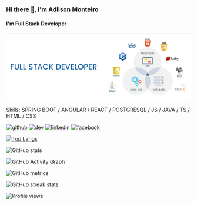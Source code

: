### Hi there 👋, I'm Adilson Monteiro
#### I'm Full Stack Developer
![I'm Full Stack Developer](https://github.com/AdilsonRTB/AdilsonRTB/blob/main/bannerAdy.png?raw=true)



Skills: SPRING BOOT / ANGULAR / REACT / POSTGRESQL / JS / JAVA / TS / HTML / CSS



[<img src='https://cdn.jsdelivr.net/npm/simple-icons@3.0.1/icons/github.svg' alt='github' height='40'>](https://github.com/AdilsonRTB)  [<img src='https://cdn.jsdelivr.net/npm/simple-icons@3.0.1/icons/dev-dot-to.svg' alt='dev' height='40'>](https://dev.to/adilsonrtb)  [<img src='https://cdn.jsdelivr.net/npm/simple-icons@3.0.1/icons/linkedin.svg' alt='linkedin' height='40'>](https://www.linkedin.com/in/adilson-f-monteiro/)  [<img src='https://cdn.jsdelivr.net/npm/simple-icons@3.0.1/icons/facebook.svg' alt='facebook' height='40'>](https://www.facebook.com/adylson.monteyro)  

[![Top Langs](https://github-readme-stats.vercel.app/api/top-langs/?username=AdilsonRTB&layout=compact)](https://github.com/anuraghazra/github-readme-stats)

![GitHub stats](https://github-readme-stats.vercel.app/api?username=AdilsonRTB&show_icons=true&count_private=true)  

![GitHub Activity Graph](https://activity-graph.herokuapp.com/graph?username=AdilsonRTB)  

![GitHub metrics](https://metrics.lecoq.io/AdilsonRTB)  

![GitHub streak stats](https://github-readme-streak-stats.herokuapp.com/?user=AdilsonRTB)  

![Profile views](https://gpvc.arturio.dev/AdilsonRTB)  
